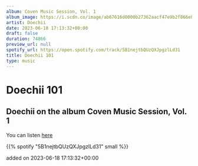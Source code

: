 ```yaml
---
album: Coven Music Session, Vol. 1
album_image: https://i.scdn.co/image/ab67616d0000b27362aacf47e9b2f866e80dcbd8
artist: Doechii
date: 2023-06-18 17:13:32+00:00
draft: false
duration: 74866
preview_url: null
spotify_url: https://open.spotify.com/track/5B1nejtbQUzQXJpgzlLd31
title: Doechii 101
type: music
---
```



# Doechii 101

## Doechii on the album Coven Music Session, Vol. 1

You can listen [here](https://open.spotify.com/track/5B1nejtbQUzQXJpgzlLd31)

{{% spotify "5B1nejtbQUzQXJpgzlLd31" small %}}

added on 2023-06-18 17:13:32+00:00